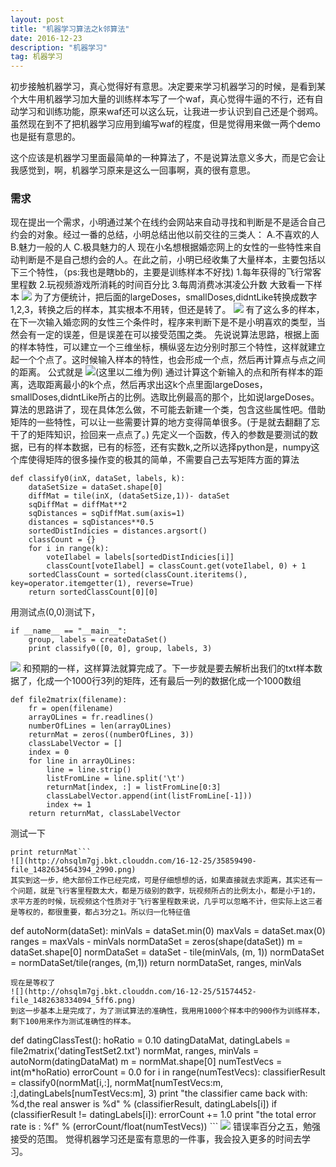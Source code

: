 ```yaml
---
layout: post
title: "机器学习算法之k邻算法"
date: 2016-12-23
description: "机器学习"
tag: 机器学习
---
```


初步接触机器学习，真心觉得好有意思。决定要来学习机器学习的时候，是看到某个大牛用机器学习加大量的训练样本写了一个waf，真心觉得牛逼的不行，还有自动学习和训练功能，原来waf还可以这么玩，让我进一步认识到自己还是个弱鸡。虽然现在到不了把机器学习应用到编写waf的程度，但是觉得用来做一两个demo也是挺有意思的。

这个应该是机器学习里面最简单的一种算法了，不是说算法意义多大，而是它会让我感觉到，啊，机器学习原来是这么一回事啊，真的很有意思。

### 需求
现在提出一个需求，小明通过某个在线约会网站来自动寻找和判断是不是适合自己约会的对象。经过一番的总结，小明总结出他以前交往的三类人：
A.不喜欢的人
B.魅力一般的人
C.极具魅力的人
现在小名想根据婚恋网上的女性的一些特性来自动判断是不是自己想约会的人。在此之前，小明已经收集了大量样本，主要包括以下三个特性，（ps:我也是瞎bb的，主要是训练样本不好找)
1.每年获得的飞行常客里程数
2.玩视频游戏所消耗的时间百分比
3.每周消费冰淇凌公升数
大致看一下样本
![](http://ohsqlm7gj.bkt.clouddn.com/16-12-24/19986021-file_1482549194036_8584.png)
为了方便统计，把后面的largeDoses，smallDoses,didntLike转换成数字1,2,3，转换之后的样本，其实根本不用转，但还是转了。
![](http://ohsqlm7gj.bkt.clouddn.com/16-12-24/49782002-file_1482549301470_161f7.png)
有了这么多的样本，在下一次输入婚恋网的女性三个条件时，程序来判断下是不是小明喜欢的类型，当然会有一定的误差，但是误差在可以接受范围之类。
先说说算法思路，根据上面的样本特性，可以建立一个三维坐标，横纵竖左边分别时那三个特性，这样就建立起一个个点了。这时候输入样本的特性，也会形成一个点，然后再计算点与点之间的距离。
公式就是
![](http://ohsqlm7gj.bkt.clouddn.com/16-12-24/30647690-file_1482549691753_110bb.png)(这里以二维为例)
通过计算这个新输入的点和所有样本的距离，选取距离最小的k个点，然后再求出这k个点里面largeDoses，smallDoses,didntLike所占的比例。选取比例最高的那个，比如说largeDoses。
算法的思路讲了，现在具体怎么做，不可能去新建一个类，包含这些属性吧。借助矩阵的一些特性，可以让一些需要计算的地方变得简单很多。(于是就去翻翻了忘干了的矩阵知识，捡回来一点点了。)
先定义一个函数，传入的参数是要测试的数据，已有的样本数据，已有的标签，还有实数k,之所以选择python是，numpy这个库使得矩阵的很多操作变的极其的简单，不需要自己去写矩阵方面的算法
```
def classify0(inX, dataSet, labels, k):
	dataSetSize = dataSet.shape[0]
	diffMat = tile(inX, (dataSetSize,1))- dataSet
	sqDiffMat = diffMat**2
	sqDistances = sqDiffMat.sum(axis=1)
	distances = sqDistances**0.5
	sortedDistIndicies = distances.argsort()
	classCount = {}
	for i in range(k):
		voteIlabel = labels[sortedDistIndicies[i]]
		classCount[voteIlabel] = classCount.get(voteIlabel, 0) + 1
	sortedClassCount = sorted(classCount.iteritems(), key=operator.itemgetter(1), reverse=True)
	return sortedClassCount[0][0]
```
用测试点(0,0)测试下，
```
if __name__ == "__main__":
	group, labels = createDataSet()
	print classify0([0, 0], group, labels, 3)
```  
![](http://ohsqlm7gj.bkt.clouddn.com/16-12-25/84694067-file_1482633630422_7ed5.png)
和预期的一样，这样算法就算完成了。下一步就是要去解析出我们的txt样本数据了，化成一个1000行3列的矩阵，还有最后一列的数据化成一个1000数组
```
def file2matrix(filename):
	fr = open(filename)
	arrayOLines = fr.readlines()
	numberOfLines = len(arrayOLines)
	returnMat = zeros((numberOfLines, 3))
	classLabelVector = []
	index = 0
	for line in arrayOLines:
		line = line.strip()
		listFromLine = line.split('\t')
		returnMat[index, :] = listFromLine[0:3]
		classLabelVector.append(int(listFromLine[-1]))
		index += 1
	return returnMat, classLabelVector
```  
测试一下  
```returnMat, classLabelVector = file2matrix('datingTestSet2.txt')
print returnMat```  
![](http://ohsqlm7gj.bkt.clouddn.com/16-12-25/35859490-file_1482634564394_2990.png)
其实到这一步，绝大部份工作已经完成，可是仔细想想的话，如果直接就去求距离，其实还有一个问题，就是飞行客里程数太大，都是万级别的数字，玩视频所占的比例太小，都是小于1的，求平方差的时候，玩视频这个性质对于飞行客里程数来说，几乎可以忽略不计，但实际上这三者是等权的，都很重要，都占3分之1。所以归一化特征值
```
def autoNorm(dataSet):
	minVals = dataSet.min(0)
	maxVals = dataSet.max(0)
	ranges = maxVals - minVals
	normDataSet = zeros(shape(dataSet))
	m = dataSet.shape[0]
	normDataSet = dataSet - tile(minVals, (m, 1))
	normDataSet = normDataSet/tile(ranges, (m,1))
	return normDataSet, ranges, minVals
```
现在是等权了
![](http://ohsqlm7gj.bkt.clouddn.com/16-12-25/51574452-file_1482638334094_5ff6.png)
到这一步基本上是完成了，为了测试算法的准确性，我用用1000个样本中的900作为训练样本，剩下100用来作为测试准确性的样本。
```
def datingClassTest():
	hoRatio = 0.10
	datingDataMat, datingLabels = file2matrix('datingTestSet2.txt')
	normMat, ranges, minVals = autoNorm(datingDataMat)
	m = normMat.shape[0]
	numTestVecs = int(m*hoRatio)
	errorCount = 0.0
	for i in range(numTestVecs):
		classifierResult = classify0(normMat[i,:], normMat[numTestVecs:m, :],datingLabels[numTestVecs:m], 3)
		print "the classifier came back with: %d,the real answer is %d" % (classifierResult, datingLabels[i])
		if (classifierResult != datingLabels[i]): errorCount += 1.0
	print "the total error rate is : %f" % (errorCount/float(numTestVecs))
	```
![](http://ohsqlm7gj.bkt.clouddn.com/16-12-25/68195198-file_1482638528130_179b9.png)
 错误率百分之五，勉强接受的范围。
 觉得机器学习还是蛮有意思的一件事，我会投入更多的时间去学习。
